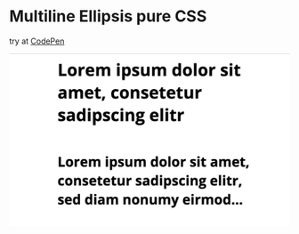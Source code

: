 # Multiline Ellipsis pure CSS

try at [CodePen](https://codepen.io/kenjiyamamoto/pen/aMogNM)

![Sample](image/sample.png?raw=true "Sample")
